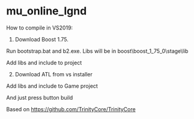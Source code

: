 # mu_online_lgnd

How to compile in VS2019:

1) Download Boost 1.75.

Run bootstrap.bat and b2.exe.
Libs will be in boost\boost_1_75_0\stage\lib

Add libs and include to project

2) Download ATL from vs installer

Add libs and include to Game project

And just press button build



Based on https://github.com/TrinityCore/TrinityCore